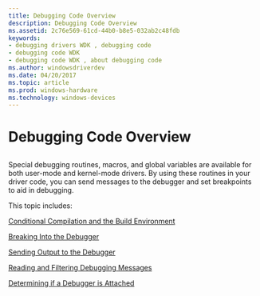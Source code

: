 ```yaml
---
title: Debugging Code Overview
description: Debugging Code Overview
ms.assetid: 2c76e569-61cd-44b0-b8e5-032ab2c48fdb
keywords:
- debugging drivers WDK , debugging code
- debugging code WDK
- debugging code WDK , about debugging code
ms.author: windowsdriverdev
ms.date: 04/20/2017
ms.topic: article
ms.prod: windows-hardware
ms.technology: windows-devices
---
```


# Debugging Code Overview


## <span id="ddk_debugging_code_overview_tools"></span><span id="DDK_DEBUGGING_CODE_OVERVIEW_TOOLS"></span>


Special debugging routines, macros, and global variables are available for both user-mode and kernel-mode drivers. By using these routines in your driver code, you can send messages to the debugger and set breakpoints to aid in debugging.

This topic includes:

[Conditional Compilation and the Build Environment](conditional-compilation-and-the-build-environment.md)

[Breaking Into the Debugger](breaking-into-the-debugger.md)

[Sending Output to the Debugger](sending-output-to-the-debugger.md)

[Reading and Filtering Debugging Messages](reading-and-filtering-debugging-messages.md)

[Determining if a Debugger is Attached](determining-if-a-debugger-is-attached.md)

 

 





